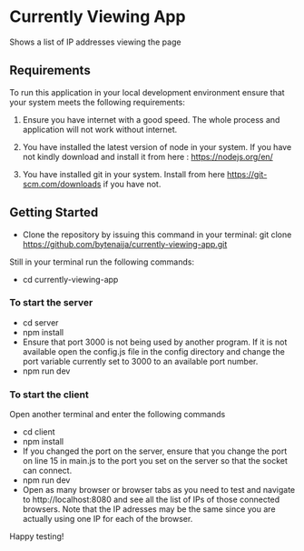# Currently Viewing App

Shows a list of IP addresses viewing the page

## Requirements

To run this application in your local development environment ensure that your system meets the following requirements:

1. Ensure you have internet with a good speed. The whole process and application will not work without internet.

2. You have installed the latest version of node in your system. If you have not kindly download and install it from here : https://nodejs.org/en/

3. You have installed git in your system. Install from here https://git-scm.com/downloads if you have not.



## Getting Started

- Clone the repository by issuing this command in your terminal: git clone https://github.com/bytenaija/currently-viewing-app.git

Still in your terminal run the following commands:
- cd currently-viewing-app

### To start the server 
- cd server
- npm install
- Ensure that port 3000 is not being used by another program. If it is not available open the config.js file in the config directory and change the port variable currently set to 3000 to an available port number.
- npm run dev


### To start the client
Open another terminal and enter the following commands
- cd client
- npm install
- If you changed the port on the server, ensure that you change the port on line 15 in main.js to the port you set on the server so that the socket can connect.
- npm run dev
- Open as many browser or browser tabs as you need to test and navigate to http://localhost:8080 and see all the list of IPs of those connected browsers. Note that the IP adresses may be the same since you are actually using one IP for each of the browser.
 
Happy testing!